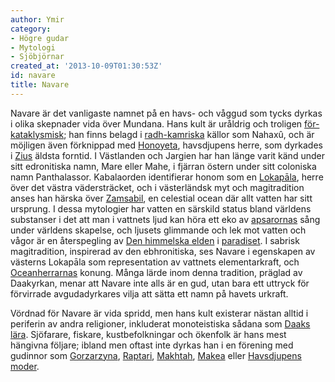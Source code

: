 ```yaml
---
author: Ymir
category:
- Högre gudar
- Mytologi
- Sjöbjörnar
created_at: '2013-10-09T01:30:53Z'
id: navare
title: Navare
---
```

Navare är det vanligaste namnet på en havs- och våggud som tycks dyrkas i olika skepnader vida över Mundana. Hans kult är uråldrig och troligen [för-kataklysmisk]; han finns belagd i [radh-kamriska] källor som Nahaxû, och är möjligen även förknippad med [Honoyeta], havsdjupens herre, som dyrkades i [Zius] äldsta forntid. I Västlanden och Jargien har han länge varit känd under sitt edronitiska namn, Mare eller Mahe, i fjärran östern under sitt coloniska namn Panthalassor. Kabalaorden identifierar honom som en [Lokapāla], herre över det västra vädersträcket, och i västerländsk myt och magitradition anses han härska över [Zamsabil], en celestial ocean där allt vatten har sitt ursprung. I dessa mytologier har vatten en särskild status bland världens substanser i det att man i vattnets ljud kan höra ett eko av [apsarornas] sång under världens skapelse, och ljusets glimmande och lek mot vatten och vågor är en återspegling av [Den himmelska elden] i [paradiset]. I sabrisk magitradition, inspirerad av den ebhronitiska, ses Navare i egenskapen av västerns Lokapāla som representation av vattnets elementarkraft, och [Oceanherrarnas] konung. Många lärde inom denna tradition, präglad av Daakyrkan, menar att Navare inte alls är en gud, utan bara ett uttryck för förvirrade avgudadyrkares vilja att sätta ett namn på havets urkraft.

Vördnad för Navare är vida spridd, men hans kult existerar nästan alltid i periferin av andra religioner, inkluderat monoteistiska sådana som [Daaks lära]. Sjöfarare, fiskare, kustbefolkningar och ökenfolk är hans mest hängivna följare; ibland men oftast inte dyrkas han i en förening med gudinnor som [Gorzarzyna], [Raptari], [Makhtah], [Makea] eller [Havsdjupens moder].

  [för-kataklysmisk]: Meharcarans_peripeti
  [radh-kamriska]: Radh-Kamra
  [Honoyeta]: Honoyeta
  [Zius]: Ziu
  [Lokapāla]: Lokapāla
  [Zamsabil]: Zamsabil
  [apsarornas]: Apsaror
  [Den himmelska elden]: Den_himmelska_elden
  [paradiset]: Jahya
  [Oceanherrarnas]: Oceanherrar
  [Daaks lära]: Daaktron
  [Gorzarzyna]: Gorzarzyna
  [Raptari]: Raptari
  [Makhtah]: Makhtah
  [Makea]: Makea
  [Havsdjupens moder]: Havsdjupens_moder